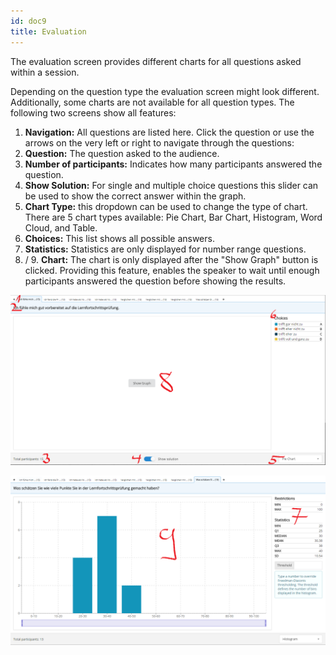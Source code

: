 ```yaml
---
id: doc9
title: Evaluation
---
```


The evaluation screen provides different charts for all questions asked within a session.

Depending on the question type the evaluation screen might look different. Additionally, some
charts are not available for all question types. The following two screens show all features:

1. **Navigation:** All questions are listed here. Click the question or use the arrows on the very left or right to navigate through the questions:
2. **Question:** The question asked to the audience.
3. **Number of participants:** Indicates how many participants answered the question.
4. **Show Solution:** For single and multiple choice questions this slider can be used to show the correct answer within the graph.
5. **Chart Type:** this dropdown can be used to change the type of chart. There are 5 chart types available: Pie Chart, Bar Chart, Histogram, Word Cloud, and Table.
6. **Choices:** This list shows all possible answers.
7. **Statistics:** Statistics are only displayed for number range questions.
8. / 9. **Chart:** The chart is only displayed after the "Show Graph" button is clicked. Providing this feature, enables the speaker to wait until enough participants answered the question before showing the results.

![Evaluation](assets/evaluation_1.png)

![Evaluation](assets/evaluation_2.png)
